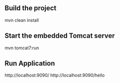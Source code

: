 Build the project
-----------------
mvn clean install


Start the embedded Tomcat server
--------------------------------

mvn tomcat7:run

Run Application
---------------
http://localhost:9090/
http://localhost:9090/hello